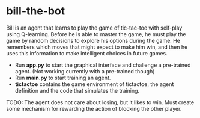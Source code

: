 # bill-the-bot

Bill is an agent that learns to play the game of tic-tac-toe with self-play using Q-learning. Before he is able to master the game, he must play the game by random decisions to explore his options during the game. He remembers which moves that might expect to make him win, and then he uses this information to make intelligent choices in future games.

- Run **app.py** to start the graphical interface and challenge a pre-trained agent. (Not working currently with a pre-trained though)
- Run **main.py** to start training an agent. 
- **tictactoe** contains the game environment of tictactoe, the agent definition and the code that simulates the training.

TODO: The agent does not care about losing, but it likes to win. Must create some mechanism for rewarding the action of blocking the other player.